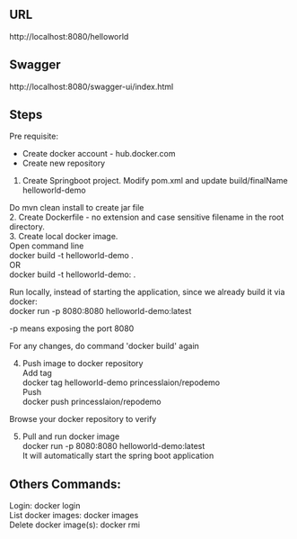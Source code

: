 ## URL
http://localhost:8080/helloworld  

## Swagger
http://localhost:8080/swagger-ui/index.html  

## Steps  
Pre requisite:  
- Create docker account - hub.docker.com  
- Create new repository  

1. Create Springboot project.
Modify pom.xml and update build/finalName  
<finalName>helloworld-demo</finalName>  

Do mvn clean install to create jar file  
2. Create Dockerfile - no extension and case sensitive filename in the root directory.  
3. Create local docker image.  
Open command line    
docker build -t helloworld-demo .  
OR  
docker build -t helloworld-demo:<anyuserdefinedtag> .  

Run locally, instead of starting the application, since we already build it via docker:  
docker run -p 8080:8080 helloworld-demo:latest  

-p means exposing the port 8080  

For any changes, do command 'docker build' again  

4. Push image to docker repository  
Add tag  
   docker tag helloworld-demo princesslaion/repodemo  
Push  
   docker push princesslaion/repodemo  

Browse your docker repository to verify  

5. Pull and run docker image  
   docker run -p 8080:8080 helloworld-demo:latest  
It will automatically start the spring boot application



## Others Commands:
Login: docker login  
List docker images: docker images  
Delete docker image(s): docker rmi <dockerImgName1> <dockerImgName2>  